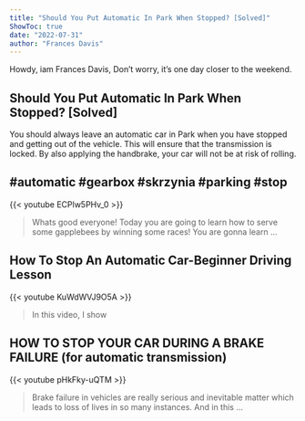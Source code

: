 ```yaml
---
title: "Should You Put Automatic In Park When Stopped? [Solved]"
ShowToc: true 
date: "2022-07-31"
author: "Frances Davis" 
---
```


Howdy, iam Frances Davis, Don’t worry, it’s one day closer to the weekend.
## Should You Put Automatic In Park When Stopped? [Solved]
You should always leave an automatic car in Park when you have stopped and getting out of the vehicle. This will ensure that the transmission is locked. By also applying the handbrake, your car will not be at risk of rolling.

## #automatic #gearbox #skrzynia #parking #stop
{{< youtube ECPlw5PHv_0 >}}
>Whats good everyone! Today you are going to learn how to serve some gapplebees by winning some races! You are gonna learn ...

## How To Stop An Automatic Car-Beginner Driving Lesson
{{< youtube KuWdWVJ9O5A >}}
>In this video, I show 

## HOW TO STOP YOUR CAR DURING A BRAKE FAILURE (for automatic transmission)
{{< youtube pHkFky-uQTM >}}
>Brake failure in vehicles are really serious and inevitable matter which leads to loss of lives in so many instances. And in this ...

